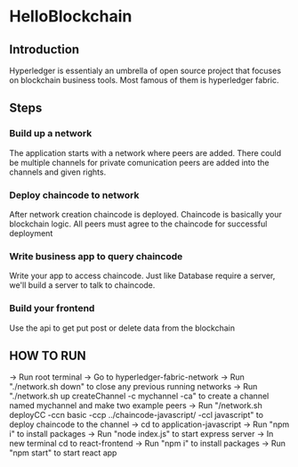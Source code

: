 # HelloBlockchain

## Introduction

Hyperledger is essentialy an umbrella of open source project that focuses on blockchain business tools. Most famous of them is hyperledger fabric.

## Steps

### Build up a network

The application starts with a network where peers are added.
There could be multiple channels for private comunication peers are added into the channels and given rights.

### Deploy chaincode to network

After network creation chaincode is deployed. Chaincode is basically your blockchain logic. All peers must agree to the chaincode for successful deployment

### Write business app to query chaincode

Write your app to access chaincode. Just like Database require a server, we'll build a server to talk to chaincode.

### Build your frontend

Use the api to get put post or delete data from the blockchain

## HOW TO RUN

-> Run root terminal
-> Go to hyperledger-fabric-network
-> Run "./network.sh down" to close any previous running networks
-> Run "./network.sh up createChannel -c mychannel -ca" to create a channel named mychannel and make two example peers
-> Run "/network.sh deployCC -ccn basic -ccp ../chaincode-javascript/ -ccl javascript" to deploy chaincode to the channel
-> cd to application-javascript
-> Run "npm i" to install packages
-> Run "node index.js" to start express server
-> In new terminal cd to react-frontend
-> Run "npm i" to install packages
-> Run "npm start" to start react app
